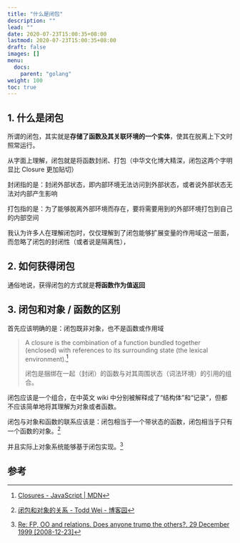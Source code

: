 ```yaml
---
title: "什么是闭包"
description: ""
lead: ""
date: 2020-07-23T15:00:35+08:00
lastmod: 2020-07-23T15:00:35+08:00
draft: false
images: []
menu: 
  docs:
    parent: "golang"
weight: 100
toc: true
---
```

<!--more-->

## 1. 什么是闭包

所谓的闭包，其实就是**存储了函数及其关联环境的一个实体**，使其在脱离上下文时照常运行。

从字面上理解，闭包就是将函数封闭、打包（中华文化博大精深，闭包这两个字明显比 Closure 更加贴切）

封闭指的是：封闭外部状态，即内部环境无法访问到外部状态，或者说外部状态无法对内部产生影响

打包指的是：为了能够脱离外部环境而存在，要将需要用到的外部环境打包到自己的内部空间

我认为许多人在理解闭包时，仅仅理解到了闭包能够扩展变量的作用域这一层面，而忽略了闭包的封闭性（或者说是隔离性），

## 2. 如何获得闭包

通俗地说，获得闭包的方式就是**将函数作为值返回**

## 3. 闭包和对象 / 函数的区别

首先应该明确的是：闭包既非对象，也不是函数或作用域

> A closure is the combination of a function bundled together (enclosed) with references to its surrounding state (the lexical environment).[^1]
>
> 闭包是捆绑在一起（封闭）的函数与对其周围状态（词法环境）的引用的组合。

闭包应该是一个组合，在中英文 wiki 中分别被解释成了“结构体”和“记录”，但都不应该简单地将其理解为对象或者函数。

闭包与对象和函数的联系应该是：闭包相当于一个带状态的函数，闭包相当于只有一个函数的对象。[^2]

并且实际上对象系统能够基于闭包实现。[^3]


## 参考

[^1]: [Closures - JavaScript | MDN](https://developer.mozilla.org/en-US/docs/Web/JavaScript/Closures)

[^2]: [闭包和对象的关系 - Todd Wei - 博客园](https://www.cnblogs.com/weidagang2046/archive/2010/11/01/1865899.html)

[^3]: [Re: FP, OO and relations. Does anyone trump the others?. 29 December 1999 [2008-12-23]](http://okmij.org/ftp/Scheme/oop-in-fp.txt)
